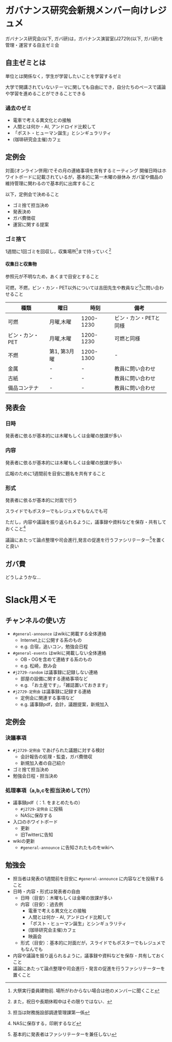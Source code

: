 # ガバナンス研究会新規メンバー向けレジュメ

ガバナンス研究会(以下,  ガバ研)は，ガバナンス演習室(J2729)(以下,  ガバ研)を管理・運営する自主ゼミ会

## 自主ゼミとは

単位とは関係なく，学生が学習したいことを学習するゼミ

大学で開講されていないテーマに関しても自由にでき，自分たちのペースで議論や学習を進めることができることできる

### 過去のゼミ

- 電車で考える異文化との接触
- 人間とは何か - AI, アンドロイド比較して
- 「ポスト・ヒューマン誕生」とシンギュラリティ
- (珈琲研究会主催)カフェ

## 定例会

対面(オンライン併用)でその月の連絡事項を共有するミーティング
開催日時はホワイトボードに記載されているが，基本的に第一木曜の昼休み
ガバ室や備品の維持管理に関わるので基本的に出席すること

以下，定例会で決めること

- ゴミ捨て担当決め
- 発表決め
- ガバ費徴収
- 運営に関する提案

### ゴミ捨て

1週間に1回ゴミを回収し，収集場所[^place]まで持っていく[^caution]

[^place]: 大祭実行委員建物前. 場所がわからない場合は他のメンバーに聞くこと
[^caution]: また，祝日や長期休暇中はその限りではない．

#### 収集日と収集物

参照元が不明なため，あくまで目安とすること

可燃，不燃，ビン・カン・PET以外については吉田先生や教員など[^tantou]に問い合わせること

[^tantou]: 担当は財務施設部調達管理課第一係

|種類|曜日|時刻|備考|
|-|-|-|-|
|可燃|月曜,木曜|1200-1230|ビン・カン・PETと同様|
|ビン・カン・PET|月曜,木曜|1200-1230|可燃と同様|
|不燃|第1, 第3月曜|1200-1300|-|
|金属|-|-|教員に問い合わせ|
|古紙|-|-|教員に問い合わせ|
|備品コンテナ|-|-|教員に問い合わせ|

## 発表会

### 日時

発表者に依るが基本的には木曜もしくは金曜の放課が多い

### 内容

発表者に依るが基本的には木曜もしくは金曜の放課が多い

広報のために1週間前を目安に題名を共有すること

### 形式

発表者に依るが基本的に対面で行う

スライドでもポスターでもレジュメでもなんでも可

ただし，内容や議論を振り返られるように，議事録や資料などを保存・共有しておくこと[^share]

議論にあたって論点整理や司会進行,発言の促進を行うファシリテーター[^fasiri]を置くと良い

[^share]: NASに保存する，印刷するなど
[^fasiri]: 基本的に発表者はファシリテーターを兼任しない

## ガバ費

どうしようかな…

# Slack用メモ

## チャンネルの使い方
* `#general-announce` はwikiに掲載する全体連絡
  * Internet上に公開する系のもの
  * e.g. 合宿，追いコン，勉強会日程
* `#general-events` はwikiに掲載しない全体連絡
  * OB・OGを含めて連絡する系のもの
  * e.g. 松崎，飲み会
* `#j2729-random` は議事録に記録しない連絡
  * 部屋の設備に関する連絡事項など
  * e.g. 「お土産です」，「雑誌置いておきます」
* `#j2729-定例会` は議事録に記録する連絡
  * 定例会に関連する事項など
  * e.g. 議事録pdf，会計，議題提案，新規加入

## 定例会

### 決議事項

* `#j2729-定例会` であげられた議題に対する検討
  * 会計報告の処理・監査，ガバ費徴収
  * 新規加入者の自己紹介
* ゴミ捨て担当決め
* 勉強会日程・担当決め

### 処理事項（a,b,cを担当決めして(?)）

* 議事録pdf（：1. をまとめたもの）
  * `#j2729-定例会` に投稿
  * NASに保存する
* 入口のホワイトボード
  * 更新
  * 旧Twitterに告知
* wikiの更新
  * `#general-announce` に告知されたものをwikiへ

## 勉強会

* 担当者は発表の1週間前を目安に `#general-announce` に内容などを投稿すること
* 日時・内容・形式は発表者の自由
  * 日時（目安）：木曜もしくは金曜の放課が多い
  * 内容（目安）：過去例
    * 電車で考える異文化との接触
    * 人間とは何か - AI, アンドロイド比較して
    * 「ポスト・ヒューマン誕生」とシンギュラリティ
    * (珈琲研究会主催)カフェ
    * 映画会
  * 形式（目安）：基本的に対面だが，スライドでもポスターでもレジュメでもなんでも
* 内容や議論を振り返られるように，議事録や資料などを保存・共有しておくこと
* 議論にあたって論点整理や司会進行・発言の促進を行うファシリテーターを置くこと
